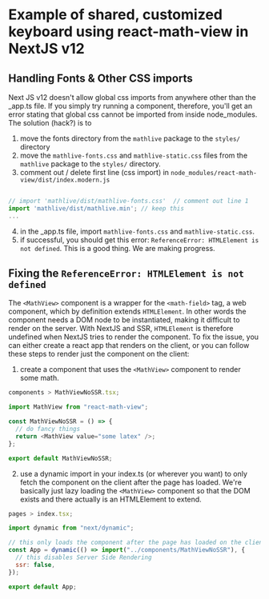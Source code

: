 # Example of shared, customized keyboard using react-math-view in NextJS v12

## Handling Fonts & Other CSS imports

Next JS v12 doesn't allow global css imports from anywhere other than the \_app.ts file. If you simply try running a <MathView> component, therefore, you'll get an error stating that global css cannot be imported from inside node_modules. The solution (hack?) is to

1.  move the fonts directory from the `mathlive` package to the `styles/` directory
2.  move the `mathlive-fonts.css` and `mathlive-static.css` files from the `mathlive` package to the `styles/` directory.
3.  comment out / delete first line (css import) in `node_modules/react-math-view/dist/index.modern.js`

```javascript

// import 'mathlive/dist/mathlive-fonts.css'  // comment out line 1
import 'mathlive/dist/mathlive.min'; // keep this
...

```

4.  in the \_app.ts file, import `mathlive-fonts.css` and `mathlive-static.css`.
5.  if successful, you should get this error: `ReferenceError: HTMLElement is not defined`. This is a good thing. We are making progress.

## Fixing the `ReferenceError: HTMLElement is not defined`

The `<MathView>` component is a wrapper for the `<math-field>` tag, a web component, which by definition extends `HTMLElement`. In other words the component needs a DOM node to be instantiated, making it difficult to render on the server. With NextJS and SSR, `HTMLElement` is therefore undefined when NextJS tries to render the component. To fix the issue, you can either create a react app that renders on the client, or you can follow these steps to render just the component on the client:

1. create a component that uses the `<MathView>` component to render some math.

```javascript
components > MathViewNoSSR.tsx;

import MathView from "react-math-view";

const MathViewNoSSR = () => {
  // do fancy things
  return <MathView value="some latex" />;
};

export default MathViewNoSSR;
```

2. use a dynamic import in your index.ts (or wherever you want) to only fetch the component on the client after the page has loaded. We're basically just lazy loading the `<MathView>` component so that the DOM exists and there actually is an HTMLElement to extend.

```javascript
pages > index.tsx;

import dynamic from "next/dynamic";

// this only loads the component after the page has loaded on the client
const App = dynamic(() => import("../components/MathViewNoSSR"), {
  // this disables Server Side Rendering
  ssr: false,
});

export default App;
```
